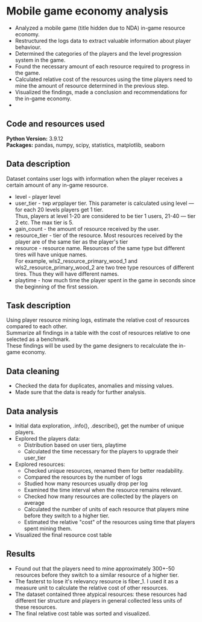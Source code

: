 # Mobile game economy analysis

- Analyzed a mobile game (title hidden due to NDA) in-game resource economy.
- Restructured the logs data to extract valuable information about player behaviour.
- Determined the categories of the players and the level progression system in the game.
- Found the necessary amount of each resource required to progress in the game.
- Calculated relative cost of the resources using the time players need to mine the amount of resource determined in the previous step. 
- Visualized the findings, made a conclusion and recommendations for the in-game economy.
-  
## Code and resources used

**Python Version:** 3.9.12\
**Packages:** pandas, numpy, scipy, statistics, matplotlib, seaborn

## Data description
Dataset contains user logs with information when the player receives a certain amount of any in-game resource.

- level - player level
- user_tier - тир игрplayer tier. This parameter is calculated using level — for each 20 levels players get 1 tier. \
Thus, players at level 1-20 are considered to be tier 1 users, 21-40 — tier 2 etc. The max tier is 5.
- gain_count - the amount of resource received by the user.
- resource_tier - tier of the resource. Most resources received by the player are of the same tier as the player's tier
- resource - resource name. Resources of the same type but different tires will have unique names.\
    For example, wls2_resource_primary_wood_1 and wls2_resource_primary_wood_2 are two tree type resources of different tires. Thus they will have different names.
- playtime - how much time the player spent in the game in seconds since the beginning of the first session.

## Task description

Using player resource mining logs, estimate the relative cost of resources compared to each other.\
Summarize all findings in a table with the cost of resources relative to one selected as a benchmark.\
These findings will be used by the game designers to recalculate the in-game economy.

## Data cleaning
- Checked the data for duplicates, anomalies and missing values.
- Made sure that the data is ready for further analysis.

## Data analysis
- Initial data exploration, .info(), .describe(), get the number of unique players. 
- Explored the players data:
  - Distribution based on user tiers, playtime
  - Calculated the time necessary for the players to upgrade their user_tier
- Explored resources:
  - Checked unique resources, renamed them for better readability.
  - Compared the resources by the number of logs
  - Studied how many resources usually drop per log
  - Examined the time interval when the resource remains relevant.
  - Checked how many resources are collected by the players on average
  - Calculated the number of units of each resource that players mine before they switch to a higher tier.
  - Estimated the relative "cost" of the resources using time that players spent mining them.
- Visualized the final resource cost table

## Results
- Found out that the players need to mine approximately 300+-50 resources before they switch to a similar resource of a higher tier.
- The fasterst to lose it's relevancy resource is fiber_1. I used it as a measure unit to calculate the relative cost of other resources.
- The dataset contained three atypical resources: these resources had different tier structure and players in general collected less units of these resources.
- The final relative cost table was sorted and visualized.
